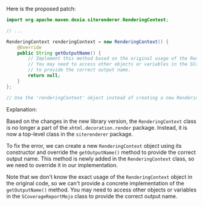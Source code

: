 Here is the proposed patch:

```java
import org.apache.maven.doxia.siterenderer.RenderingContext;

// ...

RenderingContext renderingContext = new RenderingContext() {
    @Override
    public String getOutputName() {
        // Implement this method based on the original usage of the RenderingContext object.
        // You may need to access other objects or variables in the SCoverageReportMojo class
        // to provide the correct output name.
        return null;
    }
};

// Use the 'renderingContext' object instead of creating a new RenderingContext object directly.
```

Explanation:

Based on the changes in the new library version, the `RenderingContext` class is no longer a part of the `xhtml.decoration.render` package. Instead, it is now a top-level class in the `siterenderer` package.

To fix the error, we can create a new `RenderingContext` object using its constructor and override the `getOutputName()` method to provide the correct output name. This method is newly added in the `RenderingContext` class, so we need to override it in our implementation.

Note that we don't know the exact usage of the `RenderingContext` object in the original code, so we can't provide a concrete implementation of the `getOutputName()` method. You may need to access other objects or variables in the `SCoverageReportMojo` class to provide the correct output name.